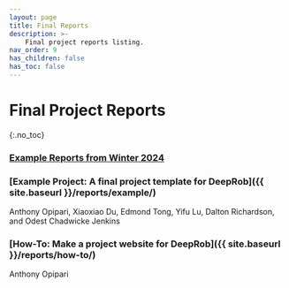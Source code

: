 ```yaml
---
layout: page
title: Final Reports
description: >-
    Final project reports listing.
nav_order: 9
has_children: false
has_toc: false
---
```


# Final Project Reports
{:.no_toc}


### [Example Reports from Winter 2024](https://deeprob.org/w24/reports/)

### [Example Project: A final project template for DeepRob]({{ site.baseurl }}/reports/example/)
Anthony Opipari, Xiaoxiao Du, Edmond Tong, Yifu Lu, Dalton Richardson, and Odest Chadwicke Jenkins

### [How-To: Make a project website for DeepRob]({{ site.baseurl }}/reports/how-to/)
Anthony Opipari
